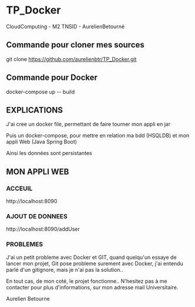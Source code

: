 # TP_Docker
 CloudComputing - M2 TNSID - AurelienBetourné
 
 ## Commande pour cloner mes sources
 git clone https://github.com/aurelienbtr/TP_Docker.git
 
 ## Commande pour Docker
 docker-compose up -- build
 
 ## EXPLICATIONS
 
 J'ai cree un docker file, permettant de faire tourner mon appli en jar
 
 Puis un docker-compose, pour mettre en relation ma bdd (HSQLDB) et mon appli Web (Java Spring Boot)
 
 Ainsi les données sont persistantes
 
 ## MON APPLI WEB
 
 ### ACCEUIL
  http://localhost:8090
  
 ### AJOUT DE DONNEES
 http://localhost:8090/addUser
 
  
 ### PROBLEMES
 
 J'ai un petit probleme avec Docker et GIT, quand quelqu'un essaye de lancer mon projet, Git pose probleme surement avec Docker, j'ai entendu parlé d'un gitignore, mais je n'ai pas la solution..
 
 En tout cas, de mon coté, le projet fonctionne..
 N'hesitez pas à me contacter pour plus d'informations, sur mon adresse mail Universitaire.
 
 
 Aurelien Betourne


